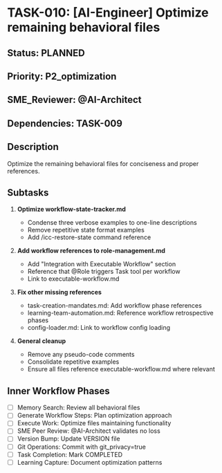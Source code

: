 # TASK-010: [AI-Engineer] Optimize remaining behavioral files

## Status: PLANNED
## Priority: P2_optimization
## SME_Reviewer: @AI-Architect
## Dependencies: TASK-009

## Description
Optimize the remaining behavioral files for conciseness and proper references.

## Subtasks
1. **Optimize workflow-state-tracker.md**
   - Condense three verbose examples to one-line descriptions
   - Remove repetitive state format examples
   - Add /icc-restore-state command reference

2. **Add workflow references to role-management.md**
   - Add "Integration with Executable Workflow" section
   - Reference that @Role triggers Task tool per workflow
   - Link to executable-workflow.md

3. **Fix other missing references**
   - task-creation-mandates.md: Add workflow phase references
   - learning-team-automation.md: Reference workflow retrospective phases
   - config-loader.md: Link to workflow config loading

4. **General cleanup**
   - Remove any pseudo-code comments
   - Consolidate repetitive examples
   - Ensure all files reference executable-workflow.md where relevant

## Inner Workflow Phases
- [ ] Memory Search: Review all behavioral files
- [ ] Generate Workflow Steps: Plan optimization approach
- [ ] Execute Work: Optimize files maintaining functionality
- [ ] SME Peer Review: @AI-Architect validates no loss
- [ ] Version Bump: Update VERSION file
- [ ] Git Operations: Commit with git_privacy=true
- [ ] Task Completion: Mark COMPLETED
- [ ] Learning Capture: Document optimization patterns